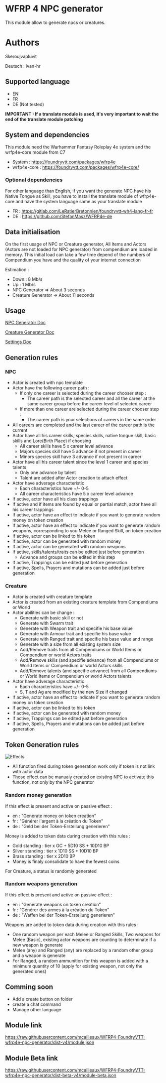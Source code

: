 # WFRP 4 NPC generator

This module allow to generate npcs or creatures.

# Authors

Skeroujvapluvit

Deutsch : ivan-hr

## Supported language

- EN
- FR
- DE (Not tested)

**IMPORTANT : If a translate module is used, it's very important to wait the end of the translate module patching**

## System and dependencies

This module need the Warhammer Fantasy Roleplay 4e system and the wrfp4e-core module from C7

- System : https://foundryvtt.com/packages/wfrp4e
- wrfp4e-core : https://foundryvtt.com/packages/wfrp4e-core/

### Optional dependencies

For other language than English, if you want the generate NPC have his Native Tongue as Skill, you have to install the
translate module of wfrp4e-core and have the system language same as your translate module

- FR : https://gitlab.com/LeRatierBretonnien/foundryvtt-wh4-lang-fr-fr
- DE : https://github.com/StefanMasz/WFRP4e-de

## Data initialisation

On the first usage of NPC or Creature generator, All Items and Actors (Actors are not loaded for NPC generator) from
compendium are loaded in memory. This initial load can take a few time depend of the numbers of Compendium you have and
the quality of your internet connection

Estimation :

- Down : 8 Mb/s
- Up : 1 Mb/s
- NPC Generator => About 3 seconds
- Creature Generator => About 11 seconds

## Usage

[NPC Generator Doc](USAGE-NPC.md)

[Creature Generator Doc](USAGE-CREATURE.md)

[Settings Doc](USAGE-SETTINGS.md)

## Generation rules

### NPC

- Actor is created with npc template
- Actor have the following career path :
  - If only one career is selected during the career chooser step :
    - The career path is the selected career and all the career at the same career group before the career level of
      selected career
  - If more than one career are selected during the career chooser step :
    - The career path is your selections of careers in the same order
- All careers are completed and the last career of the career path is the current
- Actor have all his career skills, species skills, native tongue skill, basic skills and Lore(Birth Place) if choosing
  - All career skills have 5 x career level advance
  - Majors species skill have 5 advance if not present in career
  - Minors species skill have 3 advance if not present in career
- Actor have all his career talent since the level 1 career and species talents
  - Only one advance by talent
  - Talent are added after Actor creation to attach effect
- Actor have adverage characteristic
  - Each characteristics have +/- 0-5
  - All career characteristics have 5 x career level advance
- If active, actor have all his class trappings
- If active and if items are found by equal or partial match, actor have all his career trappings
- If active, actor have an effect to indicate if you want to generate random money on token creation
- If active, actor have an effect to indicate if you want to generate random weapons, corresponding to you Melee or
  Ranged Skill, on token creation
- If active, actor can be linked to his token
- If active, actor can be generated with random money
- If active, actor can be generated with random weapons
- If active, skills/talents/traits can be edited just before generation
  - Advance and groups can be edited in this step
- If active, Trappings can be edited just before generation
- If active, Spells, Prayers and mutations can be added just before generation

### Creature

- Actor is created with creature template
- Actor is created from an existing creature template from Compendiums or World
- Actor abilities can be change :
  - Generate with basic skill or not
  - Generate with Swarm trait
  - Generate with Weapon trait and specifie his base value
  - Generate with Armour trait and specifie his base value
  - Generate with Ranged trait and specifie his base value and range
  - Generate with a size from all existing system size
  - Add/Remove traits from all Compendiums or World Items or Compendium or world Actors traits
  - Add/Remove skills (and specifie advance) from all Compendiums or World Items or Compendium or world Actors skills
  - Add/Remove talents (and specifie advance) from all Compendiums or World Items or Compendium or world Actors talents
- Actor have adverage characteristic
  - Each characteristics have +/- 0-5
  - S, T and Ag are modified by the new Size if changed
- If active, actor have an effect to indicate if you want to generate random money on token creation
- If active, actor can be linked to his token
- If active, actor can be generated with random money
- If active, Trappings can be edited just before generation
- If active, Spells, Prayers and mutations can be added just before generation

## Token Generation rules

![Effects](media/wfrp4e-npc-gen-effects.png)

- All function fired during token generation work only if token is not link with actor data
- Those effect can be manualy created on existing NPC to activate this function, not only by the NPC generator

### Random money generation

If this effect is present and active on passive effect :

- en : "Generate money on token creation"
- fr : "Générer l'argent à la création du Token"
- de : "Geld bei der Token-Erstellung generieren"

Money is added to token data during creation with this rules :

- Gold standing : tier x GC + 5D10 SS + 10D10 BP
- Silver standing : tier x 1D10 SS + 10D10 BP
- Brass standing : tier x 2D10 BP
- Money is finaly consolidate to have the fewest coins

For Creature, a status is randomly generated

### Random weapons generation

If this effect is present and active on passive effect :

- en : "Generate weapons on token creation"
- fr : "Générer des armes à la création du Token"
- de : "Waffen bei der Token-Erstellung generieren"

Weapons are added to token data during creation with this rules :

- One random weapon per each Melee or Ranged Skills, Two weapons for Melee (Basic), existing actor weapons are counting to determinate if a new weapon is generate
- Melee (any) and Ranged (any) are replaced by a random other group and a weapon is generate
- For Ranged, a random ammunition for this weapon is added with a minimum quantity of 10 (apply for existing weapon, not only the generated ones)

## Comming soon

- Add a create button on folder
- create a chat command
- Manage other language

## Module link

https://raw.githubusercontent.com/mcailleaux/WFRP4-FoundryVTT-wfrp4e-npc-generator/dist-v4/module.json

## Module Beta link

https://raw.githubusercontent.com/mcailleaux/WFRP4-FoundryVTT-wfrp4e-npc-generator/dist-beta-v4/module-beta.json
